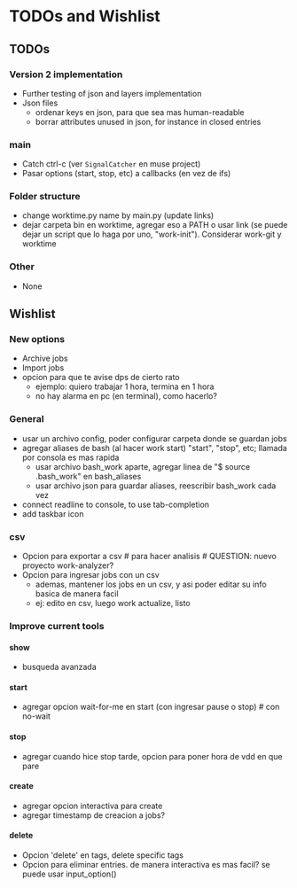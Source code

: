 # TODOs and Wishlist

## TODOs
### Version 2 implementation
* Further testing of json and layers implementation
* Json files
  + ordenar keys en json, para que sea mas human-readable
  + borrar attributes unused in json, for instance in closed entries

### main
* Catch ctrl-c (ver `SignalCatcher` en muse project)
* Pasar options (start, stop, etc) a callbacks (en vez de ifs)

### Folder structure
* change worktime.py name by main.py (update links)
* dejar carpeta bin en worktime, agregar eso a PATH o usar link (se puede dejar un script que lo haga por uno, "work-init"). Considerar work-git y worktime

### Other
* None



## Wishlist

### New options
* Archive jobs
* Import jobs
* opcion para que te avise dps de cierto rato
  + ejemplo: quiero trabajar 1 hora, termina en 1 hora
  + no hay alarma en pc (en terminal), como hacerlo?


### General
* usar un archivo config, poder configurar carpeta donde se guardan jobs
* agregar aliases de bash (al hacer work start) "start", "stop", etc; llamada por consola es mas rapida
  + usar archivo bash_work aparte, agregar linea de "$ source .bash_work" en bash_aliases
  + usar archivo json para guardar aliases, reescribir bash_work cada vez
* connect readline to console, to use tab-completion
* add taskbar icon

### csv
* Opcion para exportar a csv # para hacer analisis # QUESTION: nuevo proyecto work-analyzer?
* Opcion para ingresar jobs con un csv
  + ademas, mantener los jobs en un csv, y asi poder editar su info basica de manera facil
  + ej: edito en csv, luego work actualize, listo


### Improve current tools
#### show
* busqueda avanzada

#### start
* agregar opcion wait-for-me en start (con ingresar pause o stop) # con no-wait

#### stop
* agregar cuando hice stop tarde, opcion para poner hora de vdd en que pare

#### create
* agregar opcion interactiva para create
* agregar timestamp de creacion a jobs?

#### delete
* Opcion 'delete' en tags, delete specific tags
* Opcion para eliminar entries. de manera interactiva es mas facil? se puede usar input_option()
